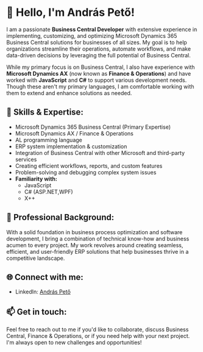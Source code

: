 # 👋 Hello, I'm András Pető!

I am a passionate **Business Central Developer** with extensive experience in implementing, customizing, and optimizing Microsoft Dynamics 365 Business Central solutions for businesses of all sizes. My goal is to help organizations streamline their operations, automate workflows, and make data-driven decisions by leveraging the full potential of Business Central.

While my primary focus is on Business Central, I also have experience with **Microsoft Dynamics AX** (now known as **Finance & Operations**) and have worked with **JavaScript** and **C#** to support various development needs. Though these aren't my primary languages, I am comfortable working with them to extend and enhance solutions as needed.

## 🔧 Skills & Expertise:
- Microsoft Dynamics 365 Business Central (Primary Expertise)
- Microsoft Dynamics AX / Finance & Operations
- AL programming language
- ERP system implementation & customization
- Integration of Business Central with other Microsoft and third-party services
- Creating efficient workflows, reports, and custom features
- Problem-solving and debugging complex system issues
- **Familiarity with:** 
  - JavaScript
  - C# (ASP.NET,WPF)
  - X++

## 💼 Professional Background:
With a solid foundation in business process optimization and software development, I bring a combination of technical know-how and business acumen to every project. My work revolves around creating seamless, efficient, and user-friendly ERP solutions that help businesses thrive in a competitive landscape.

## 🌐 Connect with me:
- LinkedIn: [András Pető](https://www.linkedin.com/in/andr%C3%A1s-pet%C5%91-158b5955/)

## 📫 Get in touch: 
Feel free to reach out to me if you'd like to collaborate, discuss Business Central, Finance & Operations, or if you need help with your next project. I'm always open to new challenges and opportunities!
